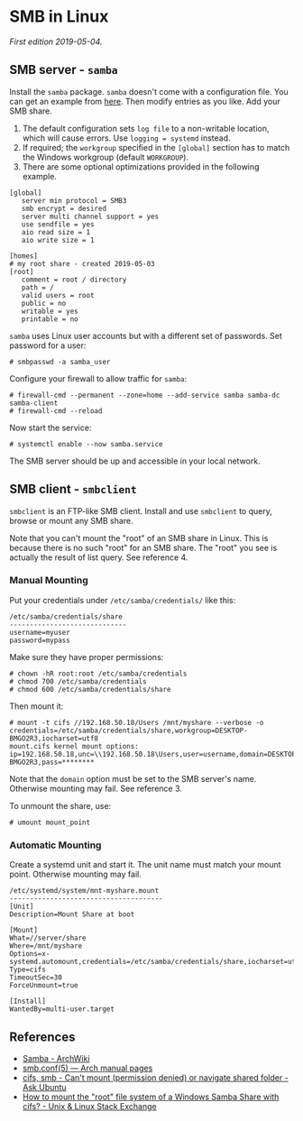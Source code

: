 # SMB in Linux

*First edition 2019-05-04.*

## SMB server - `samba`
Install the `samba` package. `samba` doesn't come with a configuration file. You can get an example from [here](https://git.samba.org/samba.git/?p=samba.git;a=blob_plain;f=examples/smb.conf.default;hb=HEAD). Then modify entries as you like. Add your SMB share.

1. The default configuration sets `log file` to a non-writable location, which will cause errors. Use `logging = systemd` instead.
2. If required; the `workgroup` specified in the `[global]` section has to match the Windows workgroup (default `WORKGROUP`).
3. There are some optional optimizations provided in the following example.
```
[global]
   server min protocol = SMB3
   smb encrypt = desired
   server multi channel support = yes
   use sendfile = yes
   aio read size = 1
   aio write size = 1

[homes]
# my root share - created 2019-05-03
[root]
   comment = root / directory
   path = /
   valid users = root
   public = no
   writable = yes
   printable = no
```

`samba` uses Linux user accounts but with a different set of passwords. Set password for a user:
```shell
# smbpasswd -a samba_user
```

Configure your firewall to allow traffic for `samba`:
```shell
# firewall-cmd --permanent --zone=home --add-service samba samba-dc samba-client
# firewall-cmd --reload
```
Now start the service:
```shell
# systemctl enable --now samba.service
```
The SMB server should be up and accessible in your local network.

## SMB client - `smbclient`
`smbclient` is an FTP-like SMB client. Install and use `smbclient` to query, browse or mount any SMB share.

Note that you can't mount the "root" of an SMB share in Linux. This is because there is no such "root" for an SMB share. The "root" you see is actually the result of list query. See reference 4.

### Manual Mounting
Put your credentials under `/etc/samba/credentials/` like this:
```shell
/etc/samba/credentials/share
-----------------------------
username=myuser
password=mypass
```
Make sure they have proper permissions:
```shell
# chown -hR root:root /etc/samba/credentials
# chmod 700 /etc/samba/credentials
# chmod 600 /etc/samba/credentials/share
```
Then mount it:
```shell
# mount -t cifs //192.168.50.18/Users /mnt/myshare --verbose -o credentials=/etc/samba/credentials/share,workgroup=DESKTOP-BMGO2R3,iocharset=utf8
mount.cifs kernel mount options: ip=192.168.50.18,unc=\\192.168.50.18\Users,user=username,domain=DESKTOP-BMGO2R3,pass=********
```
Note that the `domain` option must be set to the SMB server's name. Otherwise mounting may fail. See reference 3.

To unmount the share, use:
```shell
# umount mount_point
```

### Automatic Mounting
Create a systemd unit and start it. The unit name must match your mount point. Otherwise mounting may fail.

```
/etc/systemd/system/mnt-myshare.mount
--------------------------------------
[Unit]
Description=Mount Share at boot

[Mount]
What=//server/share
Where=/mnt/myshare
Options=x-systemd.automount,credentials=/etc/samba/credentials/share,iocharset=utf8,rw
Type=cifs
TimeoutSec=30
ForceUnmount=true

[Install]
WantedBy=multi-user.target
```

## References
* [Samba - ArchWiki](https://wiki.archlinux.org/index.php/Samba)
* [smb.conf(5) — Arch manual pages](https://jlk.fjfi.cvut.cz/arch/manpages/man/smb.conf.5)
* [cifs, smb - Can't mount (permission denied) or navigate shared folder - Ask Ubuntu](https://askubuntu.com/questions/767422/cifs-smb-cant-mount-permission-denied-or-navigate-shared-folder)
* [How to mount the "root" file system of a Windows Samba Share with cifs? - Unix & Linux Stack Exchange](https://unix.stackexchange.com/questions/189049/how-to-mount-the-root-file-system-of-a-windows-samba-share-with-cifs)